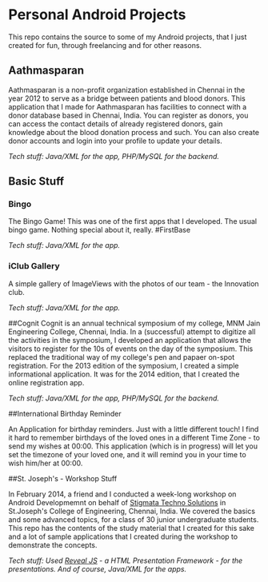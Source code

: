 # Personal Android Projects
This repo contains the source to some of my Android projects, that I just created for fun, through freelancing and for other reasons. 

## Aathmasparan
Aathmasparan is a non-profit organization established in Chennai in the year 2012 to serve as a bridge between patients and blood donors. This application that I made for Aathmasparan has facilities to connect with a donor database based in Chennai, India. You can register as donors, you can access the contact details of already registered donors, gain knowledge about the blood donation process and such. You can also create donor accounts and login into your profile to update your details. 

*Tech stuff: Java/XML for the app, PHP/MySQL for the backend.*

## Basic Stuff

### Bingo
The Bingo Game! This was one of the first apps that I developed. The usual bingo game. Nothing special about it, really. #FirstBase

*Tech stuff: Java/XML for the app.*

### iClub Gallery
A simple gallery of ImageViews with the photos of our team - the Innovation club. 

*Tech stuff: Java/XML for the app.*

##Cognit
Cognit is an annual technical symposium of my college, MNM Jain Engineering College, Chennai, India. In a (successful) attempt to digitize all the activities in the symposium, I developed an application that allows the visitors to register for the 10s of events on the day of the symposium. This replaced the traditional way of my college's pen and papaer on-spot registration. For the 2013 edition of the symposium, I created a simple informational application. It was for the 2014 edition, that I created the online registration app.

*Tech stuff: Java/XML for the app, PHP/MySQL for the backend.*

##International Birthday Reminder

An Application for birthday reminders. Just with a little different touch! I find it hard to remember birthdays of the loved ones in a different Time Zone - to send my wishes at 00:00. This application (which is in progress) will let you set the timezone of your loved one, and it will remind you in your time to wish him/her at 00:00. 

##St. Joseph's - Workshop Stuff

In February 2014, a friend and I conducted a week-long workshop on Android Developmemnt on behalf of [Stigmata Techno Solutions](http://www.stigmata.co.in) in St.Joseph's College of Engineering, Chennai, India. We covered the basics and some advanced topics, for a class of 30 junior undergraduate students. This repo has the contents of the study material that I created for this sake and a lot of sample applications that I created during the workshop to demonstrate the concepts. 

*Tech stuff: Used [Reveal JS](http://lab.hakim.se/reveal-js/#/) - a HTML Presentation Framework - for the presentations. And of course, Java/XML for the apps.*
